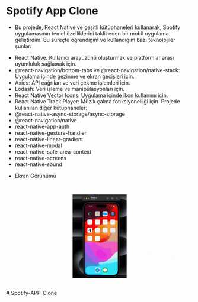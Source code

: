 # Spotify App Clone

- Bu projede, React Native ve çeşitli kütüphaneleri kullanarak, Spotify uygulamasının temel özelliklerini taklit eden bir mobil uygulama geliştirdim. Bu süreçte öğrendiğim ve kullandığım bazı teknolojiler şunlar:
* React Native: Kullanıcı arayüzünü oluşturmak ve platformlar arası uyumluluk sağlamak için.
* @react-navigation/bottom-tabs ve @react-navigation/native-stack: Uygulama içinde gezinme ve ekran geçişleri için.
* Axios: API çağrıları ve veri çekme işlemleri için.
* Lodash: Veri işleme ve manipülasyonları için.
* React Native Vector Icons: Uygulama içinde ikon kullanımı için.
* React Native Track Player: Müzik çalma fonksiyonelliği için.
Projede kullanılan diğer kütüphaneler:
* @react-native-async-storage/async-storage
* @react-navigation/native
* react-native-app-auth
* react-native-gesture-handler
* react-native-linear-gradient
* react-native-modal
* react-native-safe-area-context
* react-native-screens
* react-native-sound

- Ekran Görünümü

<img src='spotify.gif' /># Spotify-APP-Clone
